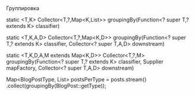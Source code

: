 ##

Группировка

static <T,K> Collector<T,?,Map<K,List<T>>>
groupingBy(Function<? super T,? extends K> classifier)

static <T,K,A,D> Collector<T,?,Map<K,D>>
groupingBy(Function<? super T,? extends K> classifier,
Collector<? super T,A,D> downstream)

static <T,K,D,A,M extends Map<K,D>> Collector<T,?,M>
groupingBy(Function<? super T,? extends K> classifier,
Supplier<M> mapFactory, Collector<? super T,A,D> downstream)


Map<BlogPostType, List<BlogPost>> postsPerType = posts.stream()
.collect(groupingBy(BlogPost::getType));